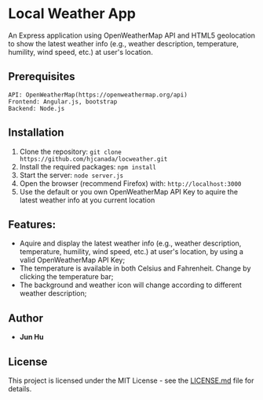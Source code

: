 # Local Weather App

An Express application using OpenWeatherMap API and HTML5 geolocation to show the latest weather info (e.g., weather description, temperature, humility, wind speed, etc.) at user's location. 


## Prerequisites

```
API: OpenWeatherMap(https://openweathermap.org/api)
Frontend: Angular.js, bootstrap
Backend: Node.js
```


## Installation
1. Clone the repository: ```git clone https://github.com/hjcanada/locweather.git``` 
2. Install the required packages: ```npm install```
3. Start the server: ```node server.js```
4. Open the browser (recommend Firefox) with: ```http://localhost:3000```
5. Use the default or you own OpenWeatherMap API Key to aquire the latest weather info at you current location


## Features:
- Aquire and display the latest weather info (e.g., weather description, temperature, humility, wind speed, etc.) at user's location, by using a valid OpenWeatherMap API Key;
- The temperature is available in both Celsius and Fahrenheit. Change by clicking the temperature bar;
- The background and weather icon will change according to different weather description;


## Author
* **Jun Hu**


## License
This project is licensed under the MIT License - see the [LICENSE.md](LICENSE.md) file for details.

